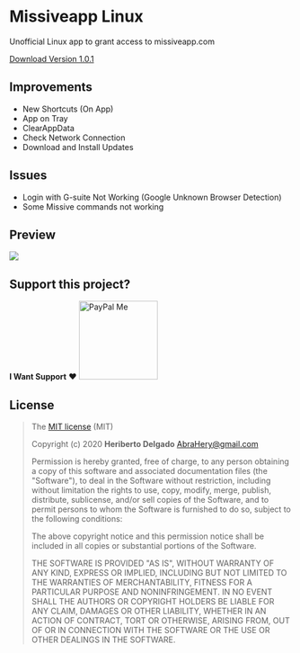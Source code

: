 # Missiveapp Linux
Unofficial Linux app to grant access to missiveapp.com

[Download Version 1.0.1](https://github.com/HeribertoKubuntu/missiveapp_linux/releases/download/v1.0.1/missiveapplinux-1.0.1-x86_64.AppImage)

## Improvements
+ New Shortcuts (On App)
+ App on Tray
+ ClearAppData
+ Check Network Connection
+ Download and Install Updates

## Issues
+ Login with G-suite Not Working (Google Unknown Browser Detection)
+ Some Missive commands not working

## Preview
![](missive.gif)

## Support this project?
**I Want Support** ❤️
<a href='https://www.paypal.me/heriberto1717'>
<img src='https://www.paypalobjects.com/en_US/MX/i/btn/btn_donateCC_LG.gif' alt='PayPal Me' width='140' />
</a>

## License
>The [MIT license](https://opensource.org/licenses/MIT) (MIT)
>
>Copyright (c) 2020 **Heriberto Delgado** <AbraHery@gmail.com>
>
>Permission is hereby granted, free of charge, to any person obtaining a copy of this software and associated documentation files (the "Software"), to deal in the Software without restriction, including without limitation the rights to use, copy, modify, merge, publish, distribute, sublicense, and/or sell copies of the Software, and to permit persons to whom the Software is furnished to do so, subject to the following conditions:
>
>The above copyright notice and this permission notice shall be included in all copies or substantial portions of the Software.
>
>THE SOFTWARE IS PROVIDED "AS IS", WITHOUT WARRANTY OF ANY KIND, EXPRESS OR IMPLIED, INCLUDING BUT NOT LIMITED TO THE WARRANTIES OF MERCHANTABILITY, FITNESS FOR A PARTICULAR PURPOSE AND NONINFRINGEMENT. IN NO EVENT SHALL THE AUTHORS OR COPYRIGHT HOLDERS BE LIABLE FOR ANY CLAIM, DAMAGES OR OTHER LIABILITY, WHETHER IN AN ACTION OF CONTRACT, TORT OR OTHERWISE, ARISING FROM, OUT OF OR IN CONNECTION WITH THE SOFTWARE OR THE USE OR OTHER DEALINGS IN THE SOFTWARE.
